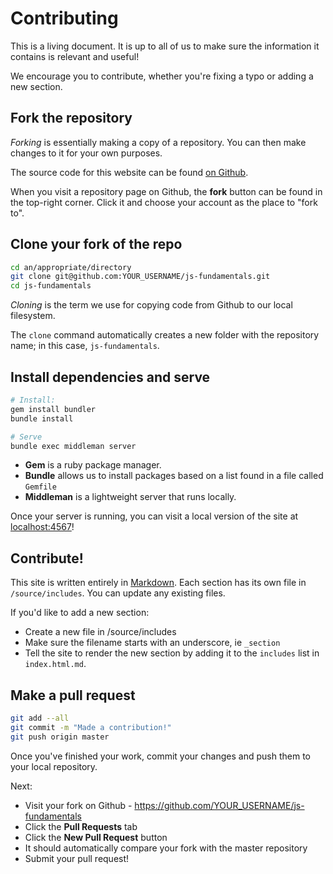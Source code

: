 # Contributing

This is a living document.
It is up to all of us to make sure the information it contains is relevant and useful!

We encourage you to contribute, whether you're fixing a typo or adding a new section.

## __Fork__ the repository

_Forking_ is essentially making a copy of a repository.
You can then make changes to it for your own purposes.

The source code for this website can be found [on Github](https://github.com/redacademy/js-fundamentals).

When you visit a repository page on Github, the __fork__ button can be found in the top-right corner.
Click it and choose your account as the place to "fork to".

## __Clone__ your fork of the repo

```sh
cd an/appropriate/directory
git clone git@github.com:YOUR_USERNAME/js-fundamentals.git
cd js-fundamentals
```

_Cloning_ is the term we use for copying code from Github to our local filesystem.

The `clone` command automatically creates a new folder with the repository name; in this case, `js-fundamentals`.

## __Install dependencies__ and __serve__


```sh
# Install:
gem install bundler
bundle install

# Serve
bundle exec middleman server
```

- __Gem__ is a ruby package manager.
- __Bundle__ allows us to install packages based on a list found in a file called `Gemfile`
- __Middleman__ is a lightweight server that runs locally.

Once your server is running, you can visit a local version of the site at [localhost:4567](http://localhost:4567/)!

## Contribute!

This site is written entirely in [Markdown](https://github.com/adam-p/markdown-here/wiki/Markdown-Cheatsheet).
Each section has its own file in `/source/includes`. You can update any existing files.

If you'd like to add a new section:

- Create a new file in /source/includes
- Make sure the filename starts with an underscore, ie `_section`
- Tell the site to render the new section by adding it to the `includes` list in `index.html.md`.

## Make a pull request

```sh
git add --all
git commit -m "Made a contribution!"
git push origin master
```

Once you've finished your work, commit your changes and push them to your local repository.

Next:

- Visit your fork on Github - https://github.com/YOUR_USERNAME/js-fundamentals
- Click the __Pull Requests__ tab
- Click the __New Pull Request__ button
- It should automatically compare your fork with the master repository
- Submit your pull request!

